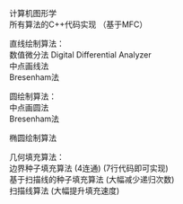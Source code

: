 计算机图形学  
所有算法的C++代码实现  （基于MFC）  

直线绘制算法：  
数值微分法 Digital Differential Analyzer  
中点画线法  
Bresenham法  

圆绘制算法：  
中点画圆法  
Bresenham法  

椭圆绘制算法  

几何填充算法：  
边界种子填充算法 (4连通) (7行代码即可实现)  
基于扫描线的种子填充算法 (大幅减少递归次数)  
扫描线算法 (大幅提升填充速度)  

